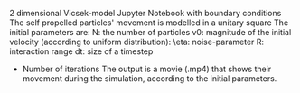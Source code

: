 2 dimensional Vicsek-model Jupyter Notebook with boundary conditions
The self propelled particles' movement is modelled in a unitary square
The initial parameters are:
N: the number of particles
v0: magnitude of the initial velocity (according to uniform distribution):
\eta: noise-parameter
R: interaction range
dt: size of a timestep
+ Number of iterations
The output is a movie (.mp4) that shows their movement during the simulation, according to the initial parameters.